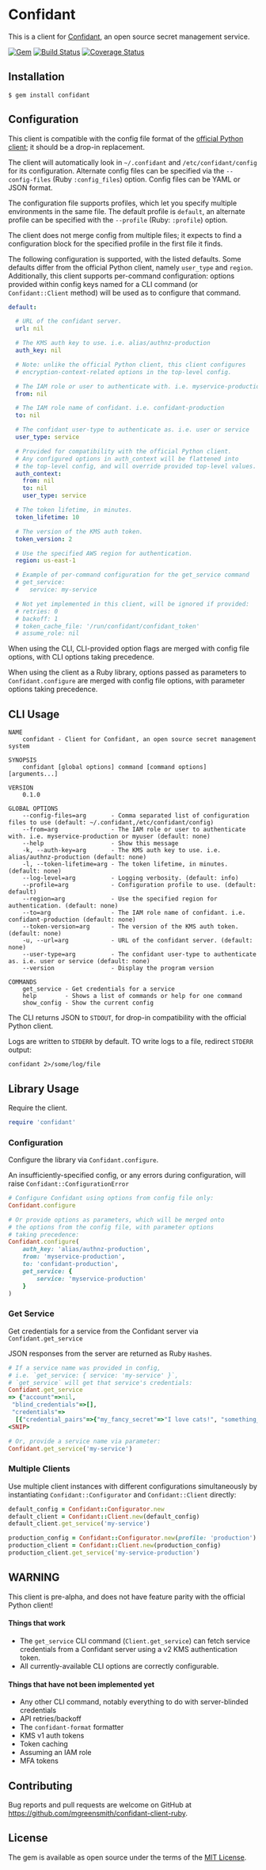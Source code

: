 # Confidant

This is a client for [Confidant](https://lyft.github.io/confidant), an open source secret management service.

[![Gem](https://img.shields.io/gem/v/confidant.svg)](https://rubygems.org/gems/confidant)
[![Build Status](https://travis-ci.org/mgreensmith/confidant-client-ruby.svg?branch=master)](https://travis-ci.org/mgreensmith/confidant-client-ruby)
[![Coverage Status](https://coveralls.io/repos/github/mgreensmith/confidant-client-ruby/badge.svg?branch=master)](https://coveralls.io/github/mgreensmith/confidant-client-ruby?branch=master)

## Installation

    $ gem install confidant

## Configuration

This client is compatible with the config file format of the [official Python client](https://lyft.github.io/confidant/basics/client/); it should be a drop-in replacement.

The client will automatically look in `~/.confidant` and `/etc/confidant/config` for its configuration. Alternate config files can be specified via the `--config-files` (Ruby `:config_files`) option. Config files can be YAML or JSON format.

The configuration file supports profiles, which let you specify multiple environments in the same file. The default profile is `default`, an alternate profile can be specified with the `--profile` (Ruby: `:profile`) option.

The client does not merge config from multiple files; it expects to find a configuration block for the specified profile in the first file it finds.

The following configuration is supported, with the listed defaults. Some defaults differ from the official Python client, namely `user_type` and `region`. Additionally, this client supports per-command configuration: options provided within config keys named for a CLI command (or `Confidant::Client` method) will be used as to configure that command.

```yaml
default:

  # URL of the confidant server.
  url: nil

  # The KMS auth key to use. i.e. alias/authnz-production
  auth_key: nil

  # Note: unlike the official Python client, this client configures
  # encryption-context-related options in the top-level config.

  # The IAM role or user to authenticate with. i.e. myservice-production or myuser
  from: nil

  # The IAM role name of confidant. i.e. confidant-production
  to: nil

  # The confidant user-type to authenticate as. i.e. user or service
  user_type: service

  # Provided for compatibility with the official Python client.
  # Any configured options in auth_context will be flattened into
  # the top-level config, and will override provided top-level values.
  auth_context:
    from: nil
    to: nil
    user_type: service

  # The token lifetime, in minutes.
  token_lifetime: 10

  # The version of the KMS auth token.
  token_version: 2

  # Use the specified AWS region for authentication.
  region: us-east-1

  # Example of per-command configuration for the get_service command
  # get_service:
  #   service: my-service

  # Not yet implemented in this client, will be ignored if provided:
  # retries: 0
  # backoff: 1
  # token_cache_file: '/run/confidant/confidant_token'
  # assume_role: nil
```

When using the CLI, CLI-provided option flags are merged with config file options, with CLI options taking precedence.

When using the client as a Ruby library, options passed as parameters to `Confidant.configure` are merged with config file options, with parameter options taking precedence.

## CLI Usage

```
NAME
    confidant - Client for Confidant, an open source secret management system

SYNOPSIS
    confidant [global options] command [command options] [arguments...]

VERSION
    0.1.0

GLOBAL OPTIONS
    --config-files=arg       - Comma separated list of configuration files to use (default: ~/.confidant,/etc/confidant/config)
    --from=arg               - The IAM role or user to authenticate with. i.e. myservice-production or myuser (default: none)
    --help                   - Show this message
    -k, --auth-key=arg       - The KMS auth key to use. i.e. alias/authnz-production (default: none)
    -l, --token-lifetime=arg - The token lifetime, in minutes. (default: none)
    --log-level=arg          - Logging verbosity. (default: info)
    --profile=arg            - Configuration profile to use. (default: default)
    --region=arg             - Use the specified region for authentication. (default: none)
    --to=arg                 - The IAM role name of confidant. i.e. confidant-production (default: none)
    --token-version=arg      - The version of the KMS auth token. (default: none)
    -u, --url=arg            - URL of the confidant server. (default: none)
    --user-type=arg          - The confidant user-type to authenticate as. i.e. user or service (default: none)
    --version                - Display the program version

COMMANDS
    get_service - Get credentials for a service
    help        - Shows a list of commands or help for one command
    show_config - Show the current config
```

The CLI returns JSON to `STDOUT`, for drop-in compatibility with the official Python client.

Logs are written to `STDERR` by default. TO write logs to a file, redirect `STDERR` output:

```
confidant 2>/some/log/file
```

## Library Usage

Require the client.

```ruby
require 'confidant'
```

### Configuration

Configure the library via `Confidant.configure`.

An insufficiently-specified config, or any errors during configuration, will raise `Confidant::ConfigurationError`

```ruby
# Configure Confidant using options from config file only:
Confidant.configure

# Or provide options as parameters, which will be merged onto
# the options from the config file, with parameter options
# taking precedence:
Confidant.configure(
    auth_key: 'alias/authnz-production',
    from: 'myservice-production',
    to: 'confidant-production',
    get_service: {
        service: 'myservice-production'
    }
)
```

### Get Service

Get credentials for a service from the Confidant server via `Confidant.get_service`

JSON responses from the server are returned as Ruby `Hash`es.

```ruby
# If a service name was provided in config,
# i.e. `get_service: { service: 'my-service' }`,
# `get_service` will get that service's credentials:
Confidant.get_service
=> {"account"=>nil,
 "blind_credentials"=>[],
 "credentials"=>
  [{"credential_pairs"=>{"my_fancy_secret"=>"I love cats!", "something_is"=>"A super secret!"},
<SNIP>

# Or, provide a service name via parameter:
Confidant.get_service('my-service')
```

### Multiple Clients

Use multiple client instances with different configurations simultaneously by instantiating `Confidant::Configurator` and `Confidant::Client` directly:

```ruby
default_config = Confidant::Configurator.new
default_client = Confidant::Client.new(default_config)
default_client.get_service('my-service')

production_config = Confidant::Configurator.new(profile: 'production')
production_client = Confidant::Client.new(production_config)
production_client.get_service('my-service-production')
```

## WARNING

This client is pre-alpha, and does not have feature parity with the official Python client!

#### Things that work

- The `get_service` CLI command (`Client.get_service`) can fetch service credentials from a Confidant server using a v2 KMS authentication token.
- All currently-available CLI options are correctly configurable.

#### Things that have not been implemented yet

- Any other CLI command, notably everything to do with server-blinded credentials
- API retries/backoff
- The `confidant-format` formatter
- KMS v1 auth tokens
- Token caching
- Assuming an IAM role
- MFA tokens

## Contributing

Bug reports and pull requests are welcome on GitHub at https://github.com/mgreensmith/confidant-client-ruby.


## License

The gem is available as open source under the terms of the [MIT License](http://opensource.org/licenses/MIT).

